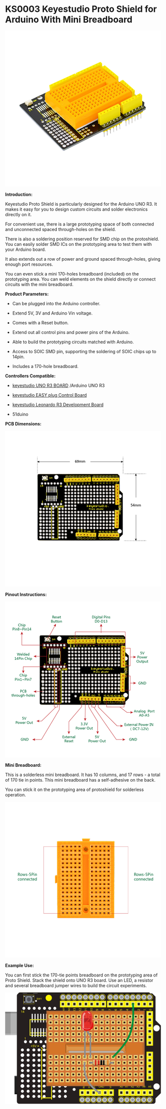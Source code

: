 # **KS0003 Keyestudio Proto Shield for Arduino With Mini Breadboard**

![](KS0003\media/3adf62863ea34371878da89577e67718.jpeg)

**Introduction:**

Keyestudio Proto Shield is particularly designed for the Arduino UNO R3. It
makes it easy for you to design custom circuits and solder electronics directly
on it.

For convenient use, there is a large prototyping space of both connected and
unconnected spaced through-holes on the shield.

There is also a soldering position reserved for SMD chip on the protoshield. You
can easily solder SMD ICs on the prototyping area to test them with your Arduino
board.

It also extends out a row of power and ground spaced through-holes, giving
enough port resources.

You can even stick a mini 170-holes breadboard (included) on the prototyping
area. You can weld elements on the shield directly or connect circuits with the
mini breadboard.

**Product Parameters:**

-   Can be plugged into the Arduino controller.

-   Extend 5V, 3V and Arduino Vin voltage.

-   Comes with a Reset button.

-   Extend out all control pins and power pins of the Arduino.

-   Able to build the prototyping circuits matched with Arduino.

-   Access to SOIC SMD pin, supporting the soldering of SOIC chips up to 14pin.

-   Includes a 170-hole breadboard.

**Controllers Compatible:**

-   [keyestudio UNO R3 BOARD](http://www.keyestudio.com/ks0001.html) /Arduino
    UNO R3

-   [keyestudio EASY plug Control
    Board](http://www.keyestudio.com/easy-plug-control-board.html)

-   [keyestudio Leonardo R3 Development
    Board](http://www.keyestudio.com/keyestudio-leonardo-r3-development-board.html)

-   51duino

**PCB Dimensions:**

**![](KS0003\media/cc5258a83d22957a0a15ddd3aa66d93b.jpeg)**

**Pinout Instructions:**

**![](KS0003\media/0c942800d784a23ef070a18796c3467b.jpeg)**

**Mini Breadboard:**

This is a solderless mini breadboard. It has 10 columns, and 17 rows - a total
of 170 tie in points. This mini breadboard has a self-adhesive on the back.

You can stick it on the prototyping area of protoshield for solderless
operation.

**![](KS0003\media/6edcdbc630ade2f4937cbc4e0a04f60c.jpeg)**

**Example Use:**

You can first stick the 170-tie points breadboard on the prototyping area of
Proto Shield. Stack the shield onto UNO R3 board. Use an LED, a resistor and
several breadboard jumper wires to build the circuit experiments.

**![](KS0003\media/6785e74a8b5078c996c27df7ef3f0a86.jpeg)**
